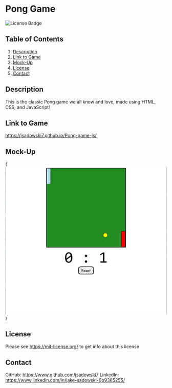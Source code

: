 # Pong Game 
![License Badge](https://shields.io/badge/license-MIT-green)
## Table of Contents
1. [Description](#description)
2. [Link to Game](#linktogame)
3. [Mock-Up](#mock-Up)
4. [License](#license)
5. [Contact](#contact)

## Description
This is the classic Pong game we all know and love, made using HTML, CSS, and JavaScript!


## Link to Game 
https://jsadowski7.github.io/Pong-game-js/


## Mock-Up
(![Pong-game-js](\images\pongGame.png))


## License
Please see https://mit-license.org/ to get info about this license


## Contact
GitHub: https://www.github.com/jsadowski7
LinkedIn: https://www.linkedin.com/in/jake-sadowski-6b9385255/
